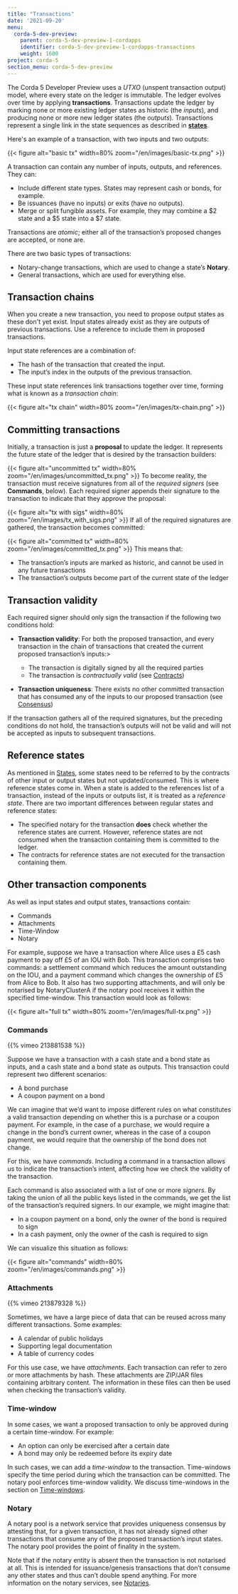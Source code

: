 ```yaml
---
title: "Transactions"
date: '2021-09-20'
menu:
  corda-5-dev-preview:
    parent: corda-5-dev-preview-1-cordapps
    identifier: corda-5-dev-preview-1-cordapps-transactions
    weight: 1600
project: corda-5
section_menu: corda-5-dev-preview
---
```


The Corda 5 Developer Preview uses a *UTXO* (unspent transaction output) model, where every state on the ledger is immutable. The ledger
evolves over time by applying **transactions**. Transactions update the ledger by marking none or more existing ledger states
as historic (the *inputs*), and producing none or more new ledger states (the *outputs*). Transactions represent a
single link in the state sequences as described in **[states](key-concepts-states.md)**.

Here's an example of a transaction, with two inputs and two outputs:

{{< figure alt="basic tx" width=80% zoom="/en/images/basic-tx.png" >}}

A transaction can contain any number of inputs, outputs, and references. They can:

* Include different state types. States may represent cash or bonds, for example.
* Be issuances (have no inputs) or exits (have no outputs).
* Merge or split fungible assets. For example, they may combine a $2 state and a $5 state into a $7 state.

Transactions are *atomic*; either all of the transaction’s proposed changes are accepted, or none are.

There are two basic types of transactions:

* Notary-change transactions, which are used to change a state’s **Notary**.
* General transactions, which are used for everything else.

## Transaction chains

When you create a new transaction, you need to propose output states as these don't yet exist. Input
states already exist as they are outputs of previous transactions. Use a reference to include them in proposed transactions.

Input state references are a combination of:

* The hash of the transaction that created the input.
* The input’s index in the outputs of the previous transaction.

These input state references link transactions together over time, forming what is known as a *transaction chain*:

{{< figure alt="tx chain" width=80% zoom="/en/images/tx-chain.png" >}}

## Committing transactions

Initially, a transaction is just a **proposal** to update the ledger. It represents the future state of the ledger
that is desired by the transaction builders:

{{< figure alt="uncommitted tx" width=80% zoom="/en/images/uncommitted_tx.png" >}}
To become reality, the transaction must receive signatures from all of the *required signers* (see **Commands**, below). Each
required signer appends their signature to the transaction to indicate that they approve the proposal:

{{< figure alt="tx with sigs" width=80% zoom="/en/images/tx_with_sigs.png" >}}
If all of the required signatures are gathered, the transaction becomes committed:

{{< figure alt="committed tx" width=80% zoom="/en/images/committed_tx.png" >}}
This means that:

* The transaction’s inputs are marked as historic, and cannot be used in any future transactions
* The transaction’s outputs become part of the current state of the ledger

## Transaction validity

Each required signer should only sign the transaction if the following two conditions hold:

* **Transaction validity**: For both the proposed transaction, and every transaction in the chain of transactions
that created the current proposed transaction’s inputs:>

  * The transaction is digitally signed by all the required parties
  * The transaction is *contractually valid* (see [Contracts](key-concepts-contracts.md))

* **Transaction uniqueness**: There exists no other committed transaction that has consumed any of the inputs to
our proposed transaction (see [Consensus](key-concepts-consensus.md))

If the transaction gathers all of the required signatures, but the preceding conditions do not hold, the transaction’s outputs
will not be valid and will not be accepted as inputs to subsequent transactions.

## Reference states

As mentioned in [States](key-concepts-states.md), some states need to be referred to by the contracts of other input or output
states but not updated/consumed. This is where reference states come in. When a state is added to the references list of
a transaction, instead of the inputs or outputs list, it is treated as a *reference state*. There are two important
differences between regular states and reference states:

* The specified notary for the transaction **does** check whether the reference states are current. However, reference
states are not consumed when the transaction containing them is committed to the ledger.
* The contracts for reference states are not executed for the transaction containing them.

## Other transaction components

As well as input states and output states, transactions contain:

* Commands
* Attachments
* Time-Window
* Notary

For example, suppose we have a transaction where Alice uses a £5 cash payment to pay off £5 of an IOU with Bob.
This transaction comprises two commands: a settlement command which reduces the amount outstanding on the IOU, and a payment command which changes the ownership of £5 from Alice to Bob. It also
has two supporting attachments, and will only be notarised by NotaryClusterA if the notary pool
receives it within the specified time-window. This transaction would look as follows:

{{< figure alt="full tx" width=80% zoom="/en/images/full-tx.png" >}}

### Commands

{{% vimeo 213881538 %}}

Suppose we have a transaction with a cash state and a bond state as inputs, and a cash state and a bond state as
outputs. This transaction could represent two different scenarios:

* A bond purchase
* A coupon payment on a bond

We can imagine that we’d want to impose different rules on what constitutes a valid transaction depending on whether
this is a purchase or a coupon payment. For example, in the case of a purchase, we would require a change in the bond’s
current owner, whereas in the case of a coupon payment, we would require that the ownership of the bond does not
change.

For this, we have *commands*. Including a command in a transaction allows us to indicate the transaction’s intent,
affecting how we check the validity of the transaction.

Each command is also associated with a list of one or more *signers*. By taking the union of all the public keys
listed in the commands, we get the list of the transaction’s required signers. In our example, we might imagine that:

* In a coupon payment on a bond, only the owner of the bond is required to sign
* In a cash payment, only the owner of the cash is required to sign

We can visualize this situation as follows:

{{< figure alt="commands" width=80% zoom="/en/images/commands.png" >}}

### Attachments

{{% vimeo 213879328 %}}

Sometimes, we have a large piece of data that can be reused across many different transactions. Some examples:

* A calendar of public holidays
* Supporting legal documentation
* A table of currency codes

For this use case, we have *attachments*. Each transaction can refer to zero or more attachments by hash. These
attachments are ZIP/JAR files containing arbitrary content. The information in these files can then be
used when checking the transaction’s validity.

### Time-window

In some cases, we want a proposed transaction to only be approved during a certain time-window. For example:

* An option can only be exercised after a certain date
* A bond may only be redeemed before its expiry date

In such cases, we can add a *time-window* to the transaction. Time-windows specify the time period during which the
transaction can be committed. The notary pool enforces time-window validity. We discuss time-windows in the section on [Time-windows](key-concepts-time-windows.md).

### Notary

A notary pool is a network service that provides uniqueness consensus by attesting that, for a given transaction,
it has not already signed other transactions that consume any of the proposed transaction’s input states.
The notary pool provides the point of finality in the system.

Note that if the notary entity is absent then the transaction is not notarised at all. This is intended for
issuance/genesis transactions that don’t consume any other states and thus can’t double spend anything.
For more information on the notary services, see [Notaries](key-concepts-notaries.md).
